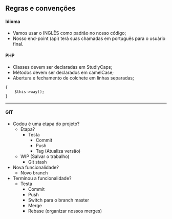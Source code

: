## Regras e convenções

#### Idioma
- Vamos usar o INGLÊS como padrão no nosso código;
- Nosso end-point (api) terá suas chamadas em português para o usuário final.

#### PHP

- Classes devem ser declaradas em StudlyCaps;
- Métodos devem ser declarados em camelCase;
- Abertura e fechamento de colchete em linhas separadas;
```
{
    $this->way();
}
```

---

#### GIT
- Codou é uma etapa do projeto?
    - Etapa?
        - Testa
            - Commit
            - Push
            - Tag (Atualiza versão)
    - WIP (Salvar o trabalho)
        - Git stash
- Nova funcionalidade?
    - Novo branch
- Terminou a funcionalidade?
    - Testa
        - Commit
        - Push
        - Switch para o branch master
        - Merge
        - Rebase (organizar nossos merges)
